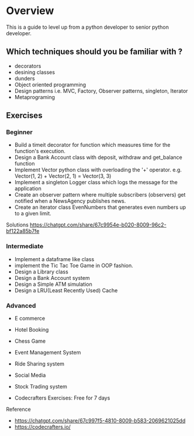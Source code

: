# Overview 
This is a guide to level up from a python developer to senior python developer. 

## Which techniques should you be familiar with ?
- decorators 
- desining classes 
- dunders 
- Object oriented programming 
- Design patterns i.e. MVC, Factory, Observer patterns, singleton, Iterator  
- Metaprograming 

## Exercises 
### Beginner 
- Build a timeit decorator for function which measures time for the function's execution. 
- Design a Bank Account class with deposit, withdraw and get_balance function 
- Implement Vector python class with overloading the '+' operator. e.g. Vector(1, 2) + Vector(2, 1)  = Vector(3, 3)
- Implement a singleton Logger class which logs the message for the application 
- Create an observer pattern where multiple subscribers (observers) get notified when a NewsAgency publishes news.
- Create an iterator class EvenNumbers that generates even numbers up to a given limit.

Solutions
https://chatgpt.com/share/67c9954e-b020-8009-96c2-bf122a85b7fe


### Intermediate 
- Implement a dataframe like class 
- implement the Tic Tac Toe Game in OOP fashion. 
- Design a Library class 
- Design a Bank Account system 
- Design a Simple ATM simulation 
- Design a LRU(Least Recently Used) Cache

### Advanced 
- E commerce 
- Hotel Booking 
- Chess Game 

- Event Management System 
- Ride Sharing system 
- Social Media 
- Stock Trading system
- Codecrafters Exercises: Free for 7 days 

Reference 
- https://chatgpt.com/share/67c997f5-4810-8009-b583-2069621025dd
- https://codecrafters.io/